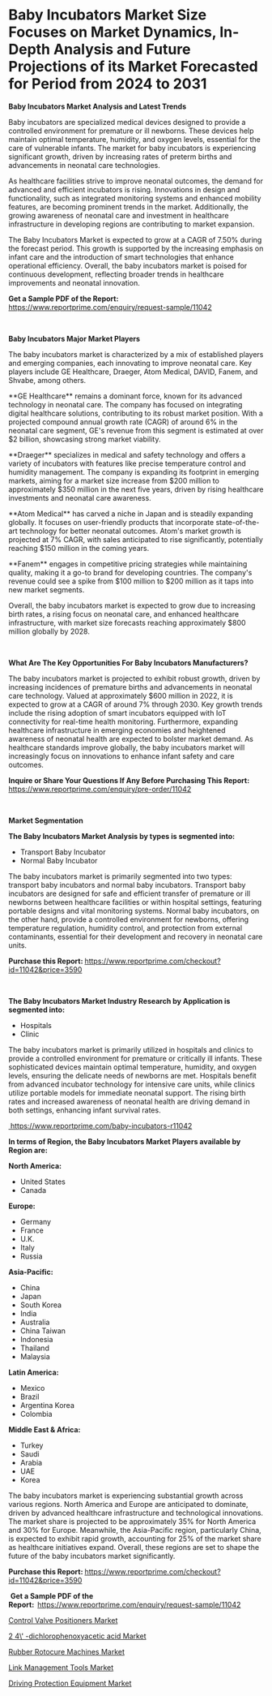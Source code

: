 <p><h1>Baby Incubators Market Size Focuses on Market Dynamics, In-Depth Analysis and Future Projections of its Market Forecasted for Period from 2024 to 2031</h1></p><p><strong>Baby Incubators Market Analysis and Latest Trends</strong></p>
<p><p>Baby incubators are specialized medical devices designed to provide a controlled environment for premature or ill newborns. These devices help maintain optimal temperature, humidity, and oxygen levels, essential for the care of vulnerable infants. The market for baby incubators is experiencing significant growth, driven by increasing rates of preterm births and advancements in neonatal care technologies.</p><p>As healthcare facilities strive to improve neonatal outcomes, the demand for advanced and efficient incubators is rising. Innovations in design and functionality, such as integrated monitoring systems and enhanced mobility features, are becoming prominent trends in the market. Additionally, the growing awareness of neonatal care and investment in healthcare infrastructure in developing regions are contributing to market expansion.</p><p>The Baby Incubators Market is expected to grow at a CAGR of 7.50% during the forecast period. This growth is supported by the increasing emphasis on infant care and the introduction of smart technologies that enhance operational efficiency. Overall, the baby incubators market is poised for continuous development, reflecting broader trends in healthcare improvements and neonatal innovation.</p></p>
<p><strong>Get a Sample PDF of the Report:&nbsp;</strong> <a href="https://www.reportprime.com/enquiry/request-sample/11042">https://www.reportprime.com/enquiry/request-sample/11042</a></p>
<p>&nbsp;</p>
<p><strong>Baby Incubators Major Market Players</strong></p>
<p><p>The baby incubators market is characterized by a mix of established players and emerging companies, each innovating to improve neonatal care. Key players include GE Healthcare, Draeger, Atom Medical, DAVID, Fanem, and Shvabe, among others.</p><p>**GE Healthcare** remains a dominant force, known for its advanced technology in neonatal care. The company has focused on integrating digital healthcare solutions, contributing to its robust market position. With a projected compound annual growth rate (CAGR) of around 6% in the neonatal care segment, GE's revenue from this segment is estimated at over $2 billion, showcasing strong market viability.</p><p>**Draeger** specializes in medical and safety technology and offers a variety of incubators with features like precise temperature control and humidity management. The company is expanding its footprint in emerging markets, aiming for a market size increase from $200 million to approximately $350 million in the next five years, driven by rising healthcare investments and neonatal care awareness.</p><p>**Atom Medical** has carved a niche in Japan and is steadily expanding globally. It focuses on user-friendly products that incorporate state-of-the-art technology for better neonatal outcomes. Atom's market growth is projected at 7% CAGR, with sales anticipated to rise significantly, potentially reaching $150 million in the coming years.</p><p>**Fanem** engages in competitive pricing strategies while maintaining quality, making it a go-to brand for developing countries. The company's revenue could see a spike from $100 million to $200 million as it taps into new market segments.</p><p>Overall, the baby incubators market is expected to grow due to increasing birth rates, a rising focus on neonatal care, and enhanced healthcare infrastructure, with market size forecasts reaching approximately $800 million globally by 2028.</p></p>
<p>&nbsp;</p>
<p><strong>What Are The Key Opportunities For Baby Incubators Manufacturers?</strong></p>
<p><p>The baby incubators market is projected to exhibit robust growth, driven by increasing incidences of premature births and advancements in neonatal care technology. Valued at approximately $600 million in 2022, it is expected to grow at a CAGR of around 7% through 2030. Key growth trends include the rising adoption of smart incubators equipped with IoT connectivity for real-time health monitoring. Furthermore, expanding healthcare infrastructure in emerging economies and heightened awareness of neonatal health are expected to bolster market demand. As healthcare standards improve globally, the baby incubators market will increasingly focus on innovations to enhance infant safety and care outcomes.</p></p>
<p><strong>Inquire or Share Your Questions If Any Before Purchasing This Report:</strong> <a href="https://www.reportprime.com/enquiry/pre-order/11042">https://www.reportprime.com/enquiry/pre-order/11042</a></p>
<p>&nbsp;</p>
<p><strong>Market Segmentation</strong></p>
<p><strong>The Baby Incubators Market Analysis by types is segmented into:</strong></p>
<p><ul><li>Transport Baby Incubator</li><li>Normal Baby Incubator</li></ul></p>
<p><p>The baby incubators market is primarily segmented into two types: transport baby incubators and normal baby incubators. Transport baby incubators are designed for safe and efficient transfer of premature or ill newborns between healthcare facilities or within hospital settings, featuring portable designs and vital monitoring systems. Normal baby incubators, on the other hand, provide a controlled environment for newborns, offering temperature regulation, humidity control, and protection from external contaminants, essential for their development and recovery in neonatal care units.</p></p>
<p><strong>Purchase this Report:&nbsp;</strong><a href="https://www.reportprime.com/checkout?id=11042&price=3590">https://www.reportprime.com/checkout?id=11042&price=3590</a></p>
<p>&nbsp;</p>
<p><strong>The Baby Incubators Market Industry Research by Application is segmented into:</strong></p>
<p><ul><li>Hospitals</li><li>Clinic</li></ul></p>
<p><p>The baby incubators market is primarily utilized in hospitals and clinics to provide a controlled environment for premature or critically ill infants. These sophisticated devices maintain optimal temperature, humidity, and oxygen levels, ensuring the delicate needs of newborns are met. Hospitals benefit from advanced incubator technology for intensive care units, while clinics utilize portable models for immediate neonatal support. The rising birth rates and increased awareness of neonatal health are driving demand in both settings, enhancing infant survival rates.</p></p>
<p><a href="https://www.reportprime.com/baby-incubators-r11042">&nbsp;https://www.reportprime.com/baby-incubators-r11042</a></p>
<p><strong>In terms of Region, the Baby Incubators Market Players available by Region are:</strong></p>
<p>
    <p> <strong> North America: </strong>
        <ul>
            <li>United States</li>
            <li>Canada</li>
        </ul>
        </p> 
    <p> <strong> Europe: </strong>
        <ul>
            <li>Germany</li>
            <li>France</li>
            <li>U.K.</li>
            <li>Italy</li>
            <li>Russia</li>
        </ul>
        </p> 
    <p> <strong> Asia-Pacific: </strong>
        <ul>
            <li>China</li>
            <li>Japan</li>
            <li>South Korea</li>
            <li>India</li>
            <li>Australia</li>
            <li>China Taiwan</li>
            <li>Indonesia</li>
            <li>Thailand</li>
            <li>Malaysia</li>
        </ul>
        </p> 
    <p> <strong> Latin America: </strong>
        <ul>
            <li>Mexico</li>
            <li>Brazil</li>
            <li>Argentina Korea</li>
            <li>Colombia</li>
        </ul>
        </p> 
    <p> <strong> Middle East & Africa: </strong>
        <ul>
            <li>Turkey</li>
            <li>Saudi</li>
            <li>Arabia</li>
            <li>UAE</li>
            <li>Korea</li>
        </ul>
    </p>
    </p>
<p><p>The baby incubators market is experiencing substantial growth across various regions. North America and Europe are anticipated to dominate, driven by advanced healthcare infrastructure and technological innovations. The market share is projected to be approximately 35% for North America and 30% for Europe. Meanwhile, the Asia-Pacific region, particularly China, is expected to exhibit rapid growth, accounting for 25% of the market share as healthcare initiatives expand. Overall, these regions are set to shape the future of the baby incubators market significantly.</p></p>
<p><strong>Purchase this Report: </strong><a href="https://www.reportprime.com/checkout?id=11042&price=3590">https://www.reportprime.com/checkout?id=11042&price=3590</a></p>
<p>&nbsp;<strong>Get a Sample PDF of the Report:&nbsp;&nbsp;</strong><a href="https://www.reportprime.com/enquiry/request-sample/11042">https://www.reportprime.com/enquiry/request-sample/11042</a></p>
<p><strong></strong></p>
<p><p><a href="https://www.linkedin.com/pulse/control-valve-positioners-market-segmentation-geographical-regions-loxfc?trackingId=QTH0lxy2S7m05nPMo2CDPg%3D%3D">Control Valve Positioners Market</a></p><p><a href="https://github.com/nathandecarvalho/Market-Research-Report-List-5/blob/main/2-4-dichlorophenoxyacetic-acid-market.md">2 4\' -dichlorophenoxyacetic acid Market</a></p><p><a href="https://issuu.com/reportprime-2/docs/rubber-rotocure-machines-market-siz_43477901fe58d0">Rubber Rotocure Machines Market</a></p><p><a href="https://issuu.com/reportprime-2/docs/link-management-tools-market-size-2_7d24ba31bbb50f">Link Management Tools Market</a></p><p><a href="https://medium.com/@shawnsmithv6981/the-driving-protection-equipment-market-research-report-provides-an-in-depth-and-up-to-date-2343964df254">Driving Protection Equipment Market</a></p></p>